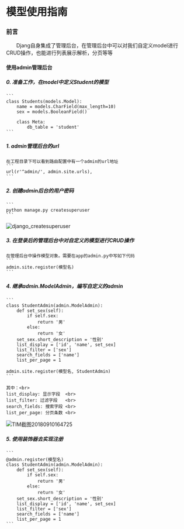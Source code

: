 
# 模型使用指南

### 前言
　　Djang自身集成了管理后台，在管理后台中可以对我们自定义model进行CRUD操作，也能进行列表展示解析，分页等等

#### 使用admin管理后台

##### 0. 准备工作，在model中定义Student的模型
    ```
    class Students(models.Model):
        name = models.CharField(max_length=10)
        sex = models.BooleanField()
    
        class Meta:
            db_table = 'student'
    ```

##### 1. admin管理后台的url
    在工程目录下可以看到路由配置中有一个admin的url地址
    ```
    url(r'^admin/', admin.site.urls),
    ```
##### 2. 创建admin后台的用户密码
    ```
    python manage.py createsuperuser
    ```
    

![django_createsuperuser](F:\python\day41Django\django_createsuperuser.png)

##### 3. 在登录后的管理后台中对自定义的模型进行CRUD操作

    在管理后台中操作模型对象。需要在app的admin.py中写如下代码
    ```
    admin.site.register(模型名)
    ```

##### 4. 继承admin.ModelAdmin，编写自定义的admin
    ```
    class StudentAdmin(admin.ModelAdmin):
        def set_sex(self):
            if self.sex:
                return '男'
            else:
                return '女'
        set_sex.short_description = '性别'
        list_display = ['id', 'name', set_sex]
        list_filter = ['sex']
        search_fields = ['name']
        list_per_page = 1
    
    admin.site.register(模型名, StudentAdmin)
    ```
    
    其中：<br>
    list_display: 显示字段  <br>
    list_filter: 过滤字段   <br>
    search_fields: 搜索字段 <br>
    list_per_page: 分页条数 <br>

![TIM截图20180910164725](F:\python\day41Django\TIM截图20180910164725.png)



##### 5. 使用装饰器去实现注册

    ```
    @admin.register(模型名)
    class StudentAdmin(admin.ModelAdmin):
        def set_sex(self):
            if self.sex:
                return '男'
            else:
                return '女'
        set_sex.short_description = '性别'
        list_display = ['id', 'name', set_sex]
        list_filter = ['sex']
        search_fields = ['name']
        list_per_page = 1
    ```
